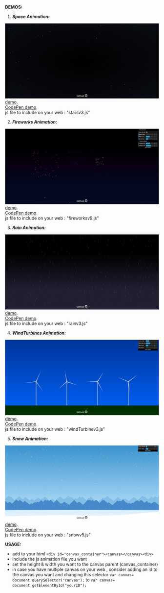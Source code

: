 **DEMOS:**

1. ***Space Animation:***  
  
![My image](demo/images/img1.JPG)  
<a href="https://yassinefikri.github.io/js_animations/index1.html">demo</a>.  
<a href="https://codepen.io/yassinefikri/full/zYOyOby">CodePen demo</a>.   
js file to include on your web : "starsv3.js"

2. ***Fireworks Animation:***  
  
![My image](demo/images/img2.JPG)  
<a href="https://yassinefikri.github.io/js_animations/index2.html">demo</a>.   
<a href="https://codepen.io/yassinefikri/full/GRKPRgN">CodePen demo</a>.  
js file to include on your web : "fireworksv9.js"  

3. ***Rain Animation:***  
  
![My image](demo/images/img3.JPG)  
<a href="https://yassinefikri.github.io/js_animations/index3.html">demo</a>.   
<a href="https://codepen.io/yassinefikri/full/RwbmwJX">CodePen demo</a>.  
js file to include on your web : "rainv3.js" 

4. ***WindTurbines Animation:***  
  
![My image](demo/images/img4.JPG)  
<a href="https://yassinefikri.github.io/js_animations/index4.html">demo</a>.   
<a href="https://codepen.io/yassinefikri/full/rNNNNox">CodePen demo</a>.  
js file to include on your web : "windTurbinev3.js"  

5. ***Snow Animation:***  
  
![My image](demo/images/img5.JPG)  
<a href="https://yassinefikri.github.io/js_animations/index5.html">demo</a>.   
<a href="https://codepen.io/yassinefikri/full/dyyeapQ">CodePen demo</a>.  
js file to include on your web : "snowv5.js"   
  
**USAGE:**  
  
- add to your html ```<div id="canvas_container"><canvas></canvas><div>```
- include the js animation file you want  
- set the height & width you want to the canvas parent (canvas_container)
- in case you have multiple canvas on your web , consider adding an id to the canvas you want and changing this selector ```var canvas= document.querySelector("canvas");``` to ```var canvas= document.getElementById("yourID");```